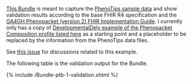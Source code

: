 [This Bundle]() is meant to capture the [PhenoTips sample data](https://github.com/phenopackets/vulcan/tree/main/data/phenotips-outputs) and show validation results according to the base FHIR R4 specification and the [GA4GH Phenopacket (version 2) FHIR Implementation Guide](http://phenopackets.org/core-ig/).  I currently only has a copy of [DevelopmentalDely example of the Phenopacket Composition profile listed here](http://phenopackets.org/core-ig/StructureDefinition-Phenopacket-examples.html) as a starting point and a placeholder to be replaced by the information from the PhenoTips data files.

See [this issue](https://github.com/phenopackets/vulcan/issues/1) for discussions related to this example.

The following table is the validation output for the Bundle.

{% include /Bundle-ptb-1-validation.xhtml %}